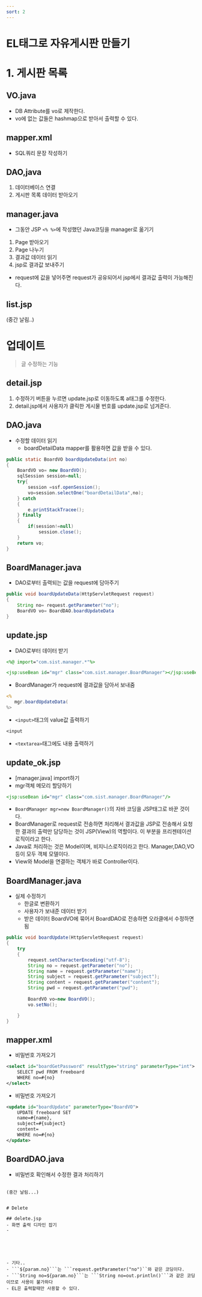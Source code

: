 ```yaml
---
sort: 2
---
```


# EL태그로 자유게시판 만들기

# 1. 게시판 목록

## VO.java 
- DB Attribute를 vo로 제작한다.
- vo에 없는 값들은 hashmap으로 받아서 출력할 수 있다.

## mapper.xml 
- SQL쿼리 문장 작성하기

## DAO,java 
1. 데이터베이스 연결
2. 게시판 목록 데이터 받아오기

## manager.java
- 그동안 JSP ```<% %>```에 작성했던 Java코딩을 manager로 옮기기
1. Page 받아오기
2. Page 나누기
3. 결과값 데이터 읽기
4. jsp로 결과값 보내주기
- request에 값을 넣어주면 request가 공유되어서 jsp에서 결과값 출력이 가능해진다.

## list.jsp



(중간 날림..)



# 업데이트
> 글 수정하는 기능

## detail.jsp
1. 수정하기 버튼을 누르면 update.jsp로 이동하도록 a태그를 수정한다.
2. detail.jsp에서 사용자가 클릭한 게시물 번호를 update.jsp로 넘겨준다.

## DAO.java
- 수정할 데이터 읽기
  - boardDetailData mapper를 활용하면 값을 받을 수 있다.

```java
public static BoardVO boardUpdateData(int no)
{
    BoardVO vo= new BoardVO();
    sqlSession session=null;
    try{
        session =ssf.openSession();
        vo=session.selectOne("boardDetailData",no);
    } catch
    {
        e.printStackTracee();
    } finally
    {
        if(session!=null)
            session.close();
    }
    return vo;
}
```

## BoardManager.java
- DAO로부터 출력되는 값을 request에 담아주기

```java
public void boardUpdateData(HttpServletRequest request)
{
    String no= request.getParameter("no");
    BoardVO vo= BoardDAO.boardUpdateData
}
```

## update.jsp

- DAO로부터 데이터 받기

```jsp
<%@ import="com.sist.manager.*"%>
```

```jsp
<jsp:useBean id="mgr" class="com.sist.manager.BoardManager"></jsp:useBean>
```

- BoardManager가 request에 결과값을 담아서 보내줌

```jsp
<%
   mgr.boardUpdateData(
%>
```

- `<input>`태그의 value값 출력하기

```jsp
<input
```

- `<textarea>`태그에도 내용 출력하기

## update_ok.jsp
- [manager.java] import하기
- mgr객체 메모리 할당하기

```jsp
<jsp:useBean id="mgr" class="com.sist.manager.BoardManager"/>
```

- ```BoardManager mgr=new BoardManager()```의 자바 코딩을 JSP태그로 바꾼 것이다.
- BoardManager로 request로 전송하면 처리해서 결과값을 JSP로 전송해서 요청한 결과의 출력만 담당하는 것이 JSP(View)의 역할이다. 이 부분을 프리젠테이션 로직이라고 한다. 
- Java로 처리하는 것은 Model이며, 비지니스로직이라고 한다. Manager,DAO,VO 등이 모두 객체 모델이다. 
- View와 Model을 연결하는 객체가 바로 Controller이다. 

## BoardManager.java
- 실제 수정하기
  - 한글로 변환하기
  - 사용자가 보내준 데이터 받기 
  - 받은 데이터 BoardVO에 묶어서 BoardDAO로 전송하면 오라클에서 수정하면 됨

```java
public void boardUpdate(HttpServletRequest request)
{
    try
    {
        request.setCharacterEncoding("utf-8");
        String no = request.getParameter("no");
        String name = request.getParameter("name");
        String subject = request.getParameter("subject");
        String content = request.getParameter("content");
        String pwd = request.getParameter("pwd");
        
        BoardVO vo=new BoardVO();
        vo.setNo();

    }
}
```

## mapper.xml
- 비밀번호 가져오기

```xml
<select id="boardGetPassword" resultType="string" parameterType="int">
    SELECT pwd FROM freeboard
    WHERE no=#{no}
</select>
```

- 비밀번호 가져오기

```xml
<update id="boardUpdate" parameterType="BoardVO">
    UPDATE freeboard SET
    name=#{name},
    subject=#{subject}
    content=
    WHERE no=#{no}
</update>
```

## BoardDAO.java
- 비밀번호 확인해서 수정한 결과 처리하기
```

(중간 날림...)


# Delete

## delete.jsp
- 화면 출력 디자인 잡기
- 





- 기타..
- ```${param.no}```는 ```request.getParameter("no")``와 같은 코딩이다.
- ```String no=${param.no}```는 ```String no=out.println()```과 같은 코딩이므로 사용이 불가하다
- EL은 출력할때만 사용할 수 있다.


